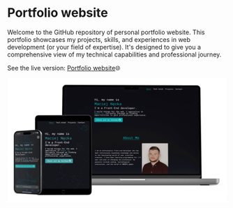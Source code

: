 # Portfolio website

Welcome to the GitHub repository of personal portfolio website. This portfolio showcases my projects, skills, and experiences in web development (or your field of expertise). It's designed to give you a comprehensive view of my technical capabilities and professional journey.

See the live version: [Portfolio website](https://maciejnecka.pl/)🌐

<div align="center">
  <img src="./assets/Portfolio-mockup-v2.png" alt="Portfolio site screenshot">
</div>
